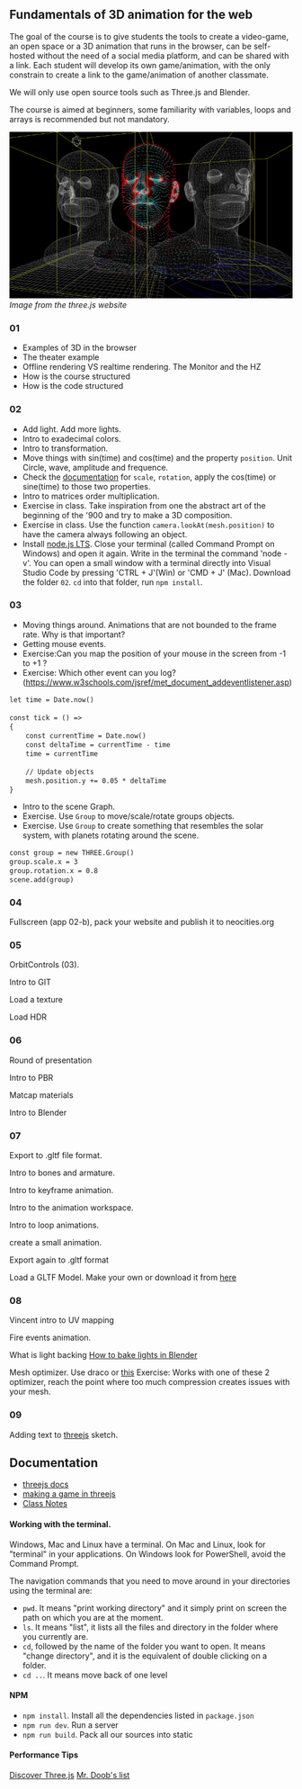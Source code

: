 ## Fundamentals of 3D animation for the web


The goal of the course is to give students the tools to create a video-game, an open space or a 3D animation that runs in the browser, can be self-hosted without the need of a social media platform, and can be shared with a link. Each student will develop its own game/animation, with the only constrain to create a link to the game/animation of another classmate.

We will only use open source tools such as Three.js and Blender. 

The course is aimed at beginners, some familiarity with variables, loops and arrays is recommended but not mandatory.


![example](cover.jpg)
*Image from the three.js website*




### 01

- Examples of 3D in the browser
- The theater example
- Offline rendering VS realtime rendering. The Monitor and the HZ
- How is the course structured
- How is the code structured


### 02

- Add light. Add more lights.
- Intro to exadecimal colors.
- Intro to transformation.
- Move things with sin(time) and cos(time) and the property `position`. Unit Circle, wave, amplitude and frequence.
- Check the [documentation](https://threejs.org/docs/#api/en/core/Object3D) for `scale`, `rotation`, apply the cos(time) or sine(time) to those two properties.
- Intro to matrices order multiplication.
- Exercise in class. Take inspiration from one the abstract art of the beginning of the '900 and try to make a 3D composition.
- Exercise in class. Use the function `camera.lookAt(mesh.position)` to have the camera always following an object.
- Install [node.js LTS](https://nodejs.org/en/). Close your terminal (called Command Prompt on Windows) and open it again. Write in the terminal the command 'node -v'. You can open a small window with a terminal directly into Visual Studio Code by pressing 'CTRL + J'(Win) or 'CMD + J' (Mac). Download the folder `02`. `cd` into that folder, run `npm install`.


### 03
- Moving things around. Animations that are not bounded to the frame rate. Why is that important?
- Getting mouse events.
- Exercise:Can you map the position of your mouse in the screen from -1 to +1 ?
- Exercise: Which other event can you log? (https://www.w3schools.com/jsref/met_document_addeventlistener.asp)

```
let time = Date.now()

const tick = () =>
{
    const currentTime = Date.now()
    const deltaTime = currentTime - time
    time = currentTime

    // Update objects
    mesh.position.y += 0.05 * deltaTime
}
```

- Intro to the scene Graph.
- Exercise. Use `Group` to move/scale/rotate groups objects.
- Exercise. Use `Group` to create something that resembles the solar system, with planets rotating around the scene.


```
const group = new THREE.Group()
group.scale.x = 3
group.rotation.x = 0.8
scene.add(group)
```

### 04

Fullscreen (app 02-b), pack your website and publish it to neocities.org

### 05

OrbitControls (03). 

Intro to GIT

Load a texture

Load HDR


### 06

Round of presentation

Intro to PBR

Matcap materials

Intro to Blender

### 07



Export to .gltf file format.

Intro to bones and armature.

Intro to keyframe animation.

Intro to the animation workspace.

Intro to loop animations.

create a small animation. 

Export again to .gltf format

Load a GLTF Model. Make your own or download it from [here](https://github.com/KhronosGroup/glTF-Sample-Models) 





### 08

Vincent intro to UV mapping

Fire events animation.

What is light backing
[How to bake lights in Blender](https://twitter.com/arturitu/status/966257367871606784)

Mesh optimizer. Use draco or [this](https://github.com/zeux/meshoptimizer#gltfpack)
Exercise: Works with one of these 2 optimizer, reach the point where too much compression creates issues with your mesh.

### 09

Adding text to [threejs](https://threejs.org/docs/#manual/en/introduction/Creating-text) sketch.


## Documentation

- [threejs docs](https://threejs.org/manual/#en/fundamentals)
- [making a game in threejs](https://threejs.org/manual/#en/game)
- [Class Notes](https://write.udk-berlin.de/p/Fundamentals_of_3D_animation_for_the_web)

#### Working with the terminal.

Windows, Mac and Linux have a terminal. On Mac and Linux, look for "terminal" in your applications. On Windows look for PowerShell, avoid the Command Prompt.

The navigation commands that you need to move around in your directories using the terminal are:

- `pwd`. It means "print working directory" and it simply print on screen the path on which you are at the moment.
- `ls`. It means "list", it lists all the files and directory in the folder where you currently are.
- `cd`, followed by the name of the folder you want to open. It means "change directory", and it is the equivalent of double clicking on a folder.
- `cd ..`. It means move back of one level




#### NPM
 - `npm install`. Install all the dependencies listed in `package.json`
 - `npm run dev`. Run a server
 - `npm run build`. Pack all our sources into static


#### Performance Tips

[Discover Three.js](https://discoverthreejs.com/tips-and-tricks/)
[Mr. Doob's list]()